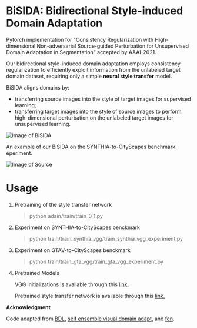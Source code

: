 # BiSIDA: Bidirectional Style-induced Domain Adaptation
Pytorch implementation for "Consistency Regularization with High-dimensional Non-adversarial Source-guided Perturbation for Unsupervised Domain Adaptation in Segmentation" accepted by AAAI-2021.

Our bidirectional style-induced domain adaptation employs consistency regularization to efficiently exploit information from the unlabeled target domain dataset, requiring only a simple ****neural style transfer**** model. 

BiSIDA aligns domains by:
* transferring source images into the style of target images for supervised learning; 
* transferring target images into the style of source images to perform high-dimensional perturbation on the unlabeled target images for unsupervised learning. 

![Image of BiSIDA](https://github.com/wangkaihong/BiSIDA/blob/master/demo_img/pipeline.png)

 An example of our BiSIDA on the SYNTHIA-to-CityScapes benchmark eperiment. 

 ![Image of Source](https://github.com/wangkaihong/BiSIDA/blob/master/demo_img/vis.png)

# Usage

1. Pretraining of the style transfer network

   > python adain/train/train_0_1.py

2. Experiment on SYNTHIA-to-CityScapes benckmark

   > python train/train_synthia_vgg/train_synthia_vgg_experiment.py

3. Experiment on GTAV-to-CityScapes benckmark

   > python train/train_gta_vgg/train_gta_vgg_experiment.py
       
4. Pretrained Models

   VGG initializations is available through this [link.](https://drive.google.com/file/d/11PbJLLd9C3-Aj4yiRbJoDgEZyfZn3dIv/view?usp=sharing)
   
   Pretrained style transfer network is available through this  [link.](https://drive.google.com/file/d/1lgoRj-M9c9kTKPPnmm2G5kdGY4K7G3-1/view?usp=sharing)
      
   
**Acknowledgment**

Code adapted from [BDL](https://github.com/liyunsheng13/BDL), [self ensemble visual domain adapt](https://github.com/wangkaihong/self-ensemble-visual-domain-adapt), and [fcn](https://github.com/wkentaro/fcn/). 
